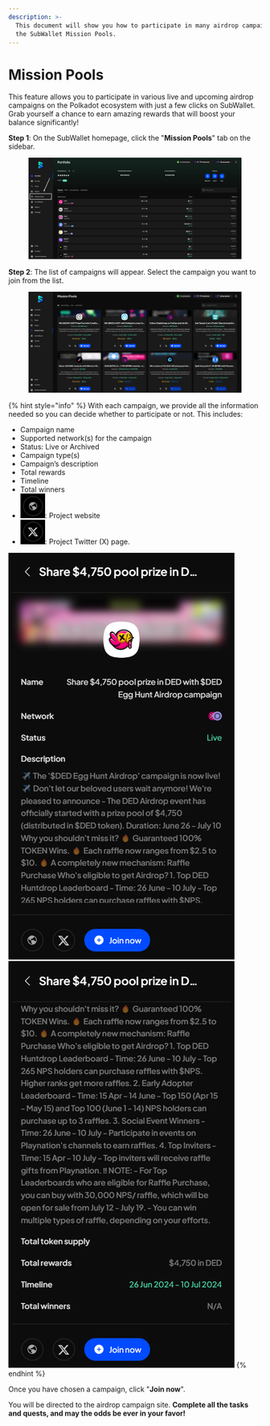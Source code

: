 ```yaml
---
description: >-
  This document will show you how to participate in many airdrop campaigns with
  the SubWallet Mission Pools.
---
```


# Mission Pools

This feature allows you to participate in various live and upcoming airdrop campaigns on the Polkadot ecosystem with just a few clicks on SubWallet. Grab yourself a chance to earn amazing rewards that will boost your balance significantly!

**Step 1**: On the SubWallet homepage, click the "**Mission Pools**" tab on the sidebar.

<figure><img src="../.gitbook/assets/Screenshot_12 (1).png" alt=""><figcaption></figcaption></figure>

**Step 2**: The list of campaigns will appear. Select the campaign you want to join from the list.

<figure><img src="../.gitbook/assets/Screenshot_13 (1).png" alt=""><figcaption></figcaption></figure>

{% hint style="info" %}
With each campaign, we provide all the information needed so you can decide whether to participate or not. This includes:

* Campaign name
* Supported network(s) for the campaign
* Status: Live or Archived
* Campaign type(s)
* Campaign’s description
* Total rewards
* Timeline
* Total winners
* <img src="../.gitbook/assets/Screenshot_6.png" alt="" data-size="line">: Project website
* <img src="../.gitbook/assets/Screenshot_7.png" alt="" data-size="line">: Project Twitter (X) page.

<img src="../.gitbook/assets/Screenshot_32.png" alt="" data-size="original"><img src="../.gitbook/assets/Screenshot_33 (2).png" alt="" data-size="original">
{% endhint %}

Once you have chosen a campaign, click "**Join now**".&#x20;

You will be directed to the airdrop campaign site. **Complete all the tasks and quests, and may the odds be ever in your favor!**
